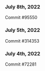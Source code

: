 ### July 8th, 2022

Commit #95550

### July 5th, 2022

Commit #314353


### July 4th, 2022

Commit #72281
